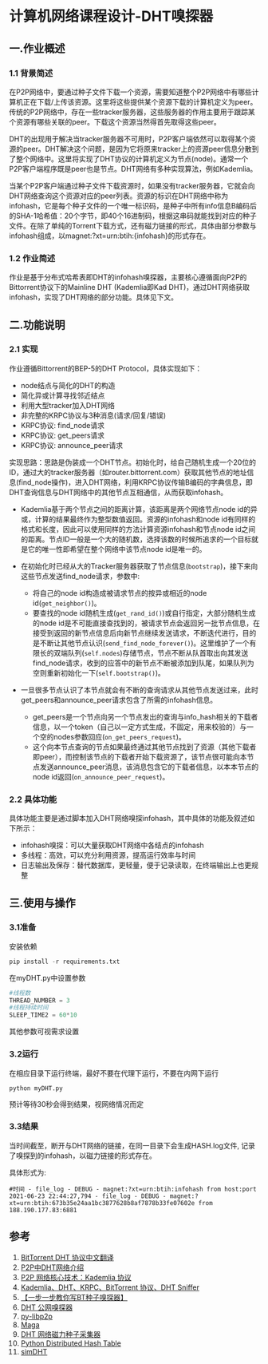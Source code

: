 # 计算机网络课程设计-DHT嗅探器

## 一.作业概述

### 1.1 背景简述

在P2P网络中，要通过种子文件下载一个资源，需要知道整个P2P网络中有哪些计算机正在下载/上传该资源。这里将这些提供某个资源下载的计算机定义为peer。传统的P2P网络中，存在一些tracker服务器，这些服务器的作用主要用于跟踪某个资源有哪些关联的peer。下载这个资源当然得首先取得这些peer。

DHT的出现用于解决当tracker服务器不可用时，P2P客户端依然可以取得某个资源的peer。DHT解决这个问题，是因为它将原来tracker上的资源peer信息分散到了整个网络中。这里将实现了DHT协议的计算机定义为节点(node)。通常一个P2P客户端程序既是peer也是节点。DHT网络有多种实现算法，例如Kademlia。

当某个P2P客户端通过种子文件下载资源时，如果没有tracker服务器，它就会向DHT网络查询这个资源对应的peer列表。资源的标识在DHT网络中称为infohash，它是每个种子文件的一个唯一标识码，是种子中所有info信息B编码后的SHA-1哈希值：20个字节，即40个16进制码，根据这串码就能找到对应的种子文件。在除了单纯的Torrent下载方式，还有磁力链接的形式，具体由部分参数与infohash组成，以magnet:?xt=urn:btih:{infohash}的形式存在。

### 1.2 作业简述

作业是基于分布式哈希表即DHT的infohash嗅探器，主要核心遵循面向P2P的Bittorrent协议下的Mainline DHT (Kademlia即Kad DHT)，通过DHT网络获取infohash，实现了DHT网络的部分功能。具体见下文。



## 二.功能说明

### 2.1 实现

作业遵循Bittorrent的BEP-5的DHT Protocol，具体实现如下：

- node结点与简化的DHT的构造
- 简化异或计算寻找邻近结点
- 利用大型tracker加入DHT网络
- 非完整的KRPC协议与3种消息(请求/回复/错误)
- KRPC协议: find_node请求
- KRPC协议: get_peers请求
- KRPC协议: announce_peer请求

实现思路：思路是伪装成一个DHT节点。初始化时，给自己随机生成一个20位的ID，通过大的tracker服务器（如router.bittorrent.com）获取其他节点的地址信息(find_node操作)，进入DHT网络，利用KRPC协议传输B编码的字典信息，即DHT查询信息与DHT网络中的其他节点互相通信，从而获取infohash。

- Kademlia基于两个节点之间的距离计算，该距离是两个网络节点node id的异或，计算的结果最终作为整型数值返回。资源的infohash和node id有同样的格式和长度，因此可以使用同样的方法计算资源infohash和节点node id之间的距离。节点ID一般是一个大的随机数，选择该数的时候所追求的一个目标就是它的唯一性即希望在整个网络中该节点node id是唯一的。


- 在初始化时已经从大的Tracker服务器获取了节点信息(`bootstrap`)，接下来向这些节点发送find_node请求，参数中:
  - 将自己的node id构造成被请求节点的按异或相近的node id(`get_neighbor()`)。
  - 要查找的node id随机生成(`get_rand_id()`)或自行指定，大部分随机生成的node id是不可能直接查找到的，被请求节点会返回另一批节点信息，在接受到返回的新节点信息后向新节点继续发送请求，不断迭代进行，目的是不断让其他节点认识(`send_find_node_forever()`)。这里维护了一个有限长的双端队列(`self.nodes`)存储节点，节点不断从队首取出向其发送find_node请求，收到的应答中的新节点不断被添加到队尾，如果队列为空则重新初始化一下(`self.bootstrap()`)。
- 一旦很多节点认识了本节点就会有不断的查询请求从其他节点发送过来，此时get_peers和announce_peer请求包含了所需的infohash信息。
  - get_peers是一个节点向另一个节点发出的查询与info_hash相关的下载者信息，以一个token（自己以一定方式生成，不固定，用来校验的）与一个空的nodes参数回应(`on_get_peers_request`)。
  - 这个向本节点查询的节点如果最终通过其他节点找到了资源（其他下载者即peer），而控制该节点的下载者开始下载资源了，该节点很可能向本节点发送announce_peer消息，该消息包含它的下载者信息，以本本节点的node id返回(`on_announce_peer_request`)。

### 2.2 具体功能

具体功能主要是通过脚本加入DHT网络嗅探infohash，其中具体的功能及叙述如下所示：

- infohash嗅探：可以大量获取DHT网络中各结点的infohash
- 多线程：高效，可以充分利用资源，提高运行效率与时间
- 日志输出及保存：替代数据库，更轻量，便于记录读取，在终端输出上也更规整



## 三.使用与操作

### 3.1准备

安装依赖

```python
pip install -r requirements.txt
```

在myDHT.py中设置参数

```python
#线程数
THREAD_NUMBER = 3
#线程持续时间
SLEEP_TIME2 = 60*10 
```

其他参数可视需求设置

### 3.2运行

在相应目录下运行终端，最好不要在代理下运行，不要在内网下运行

```
python myDHT.py
```

预计等待30秒会得到结果，视网络情况而定

### 3.3结果

当时间截至，断开与DHT网络的链接，在同一目录下会生成HASH.log文件, 记录了嗅探到的infohash，以磁力链接的形式存在。

具体形式为:

```
#时间 - file_log - DEBUG - magnet:?xt=urn:btih:infohash from host:port
2021-06-23 22:44:27,794 - file_log - DEBUG - magnet:?xt=urn:btih:673b35e24aa1bc3877628b8af7878b33fe07602e from 188.190.177.83:6881
```



## 参考

1. [BitTorrent DHT 协议中文翻译](https://www.jianshu.com/p/ffeed4801b0e)
2. [P2P中DHT网络介绍](https://damogame.cn/wordpress/?p=5212)
3. [P2P 网络核心技术：Kademlia 协议](https://zhuanlan.zhihu.com/p/40286711)
4. [Kademlia、DHT、KRPC、BitTorrent 协议、DHT Sniffer](https://blog.csdn.net/weixin_34297704/article/details/85881799)
5. [【一步一步教你写BT种子嗅探器】](https://github.com/shiyanhui/dht/wiki/%E3%80%90%E4%B8%80%E6%AD%A5%E4%B8%80%E6%AD%A5%E6%95%99%E4%BD%A0%E5%86%99BT%E7%A7%8D%E5%AD%90%E5%97%85%E6%8E%A2%E5%99%A8%E3%80%91DHT%E7%AF%87)
6. [DHT 公网嗅探器](https://github.com/lyyyuna/DHT_sniffer)
7. [py-libp2p](https://github.com/libp2p/py-libp2p)
8. [Maga](https://github.com/whtsky/maga)
9. [DHT 网络磁力种子采集器](https://github.com/chenjiandongx/magnet-dht)
10. [Python Distributed Hash Table](https://github.com/bmuller/kademlia)
11. [simDHT](https://github.com/wuzhenda/simDHT)


